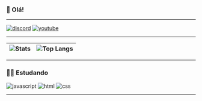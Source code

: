 ### 👋 Olá!

---
[![discord](https://img.shields.io/badge/Discord-7289DA?style=for-the-badge&logo=discord&logoColor=white)](https://discord.com/users/634820119251386369)
[![youtube](https://img.shields.io/badge/YouTube-FF0000?style=for-the-badge&logo=youtube&logoColor=white)](https://www.youtube.com/channel/UCv1eTQiJ0NEOrrdktmjMUzw)

---
| ![Stats](https://github-readme-stats.vercel.app/api?username=xGuiix&count_private=true&show_icons=true&title_color=246bce&text_color=ffffff&bg_color=151515&include_all_commits=true&hide_border=true&hide_title=true) | ![Top Langs](https://github-readme-stats.vercel.app/api/top-langs/?username=xGuiix&count_private=true&show_icons=true&layout=compact&title_color=246bced&text_color=ffffff&bg_color=151515&hide_border=true) |
| ------------- | ------------- |
---

### 👨‍💻 Estudando

![javascript](https://img.shields.io/badge/JavaScript-F7DF1E?style=for-the-badge&logo=javascript&logoColor=black)
![html](https://img.shields.io/badge/HTML-239120?style=for-the-badge&logo=html5&logoColor=white)
![css](https://img.shields.io/badge/CSS-239120?&style=for-the-badge&logo=css3&logoColor=white)

---

<!--![Snake animation](https://github.com/xGuiix/xGuiix/blob/main/blob/output/github-contribution-grid-snake.svg)-->
